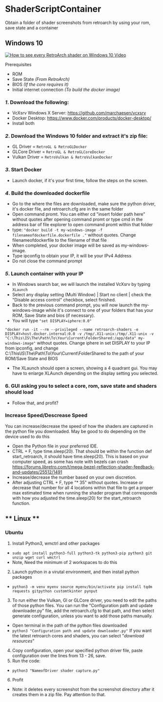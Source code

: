 # ShaderScriptContainer
Obtain a folder of shader screenshots from retroarch by using your rom, save state and a container

## **Windows 10**

[![How to see every RetroArch shader on Windows 10 Video](https://i.ytimg.com/vi/fM8buydFWu0/maxresdefault.jpg)](https://www.youtube.com/watch?v=fM8buydFWu0 "How to see every RetroArch shader on Windows 10 Video")

Prerequisites
- ROM
- Save State *(From RetroArch)*
- BIOS *(If the core requires it)*
- Initial internet connection *(To build the docker image)*

### *1*. **Download the following:**
- VcXsrv Windows X Server: https://github.com/marchaesen/vcxsrv
- Docker Desktop: https://www.docker.com/products/docker-desktop/
- Install both
### *2*. **Download the Windows 10 folder and extract it's zip file:**
- GL Driver = `RetroGL & RetroGLDocker`
- GLCore Driver = `RetroGL & RetroGLCoreDocker`
- Vulkan Driver = `RetroVulkan & RetroVulkanDocker`
### *3*. **Start Docker**
- Launch docker, if it's your first time, follow the steps on the screen.
### *4*. **Build the downloaded dockerfile**
- Go to the where the files are downloaded, make sure the python driver, it's docker file, and retroarch.cfg are in the same folder
- Open command promt. You can either cd "insert folder path here" without quotes after opening command promt or type cmd in the address bar of file explorer to open command promt within that folder
- type: `"docker build -t my-windows-image -f filenameofdockerfile.dockerfile ."` without quotes. Change filenameofdockerfile to the filename of that file
- When completed, your docker image will be saved as my-windows-image.
- Type ipconfig to obtain your IP, it will be your IPv4 Address
- Do not close the command prompt
### *5*. **Launch container with your IP**
- In Windows search bar, we will launch the installed VcXsrv by typing `XLaunch`
- Select any display setting (Multi Window) | Start no client | check the "Disable access control" checkbox, select finished.
- Back to the previous command prompt, you will now launch the my-windows-image while it's connect to one of your folders that has your ROM, Save State and bios (if necessary).
- You will type
`"set DISPLAY=iphere:0.0"`

`"docker run -it --rm --privileged --name retroarch-shaders -e DISPLAY=host.docker.internal:0.0 -v /tmp/.X11-unix:/tmp/.X11-unix -v "C:\This\IS\The\Path\To\Your\Current\FolderShared:/app/data" my-windows-image"` without quotes.
Change iphere in set DISPLAY to your IP from ipconfig, and change C:\This\IS\The\Path\To\Your\Current\FolderShared to the path of your ROM/Save State and BIOS
- The XLaunch should open a screen, showing a 4 quadrant gui. You may have to enlarge XLAunch depending on the display setting you selected.
### 6. GUI asking you to select a core, rom, save state and shaders should load
- Follow that, and profit?

### **Increase Speed/Descrease Speed**

You can increase/decrease the speed of how the shaders are captured in the python file you downloaded. May be good to do depending on the device used to do this
- Open the Python file in your preferred IDE.
- CTRL + F, type time.sleep(20). That should be within the function def start_retroarch, it should have time.sleep(20). This is based on your computer speed, as some has note with bezels can crash https://forums.libretro.com/t/mega-bezel-reflection-shader-feedback-and-updates/25512/1491
- Increase/decrease the number based on your own discretion.
- After adjusting CTRL + F, type "* 35" without quotes. Increase or decrease that number for all 4 locations within that file to get a proper max estimated time when running the shader program that corresponds with how you adjusted the time.sleep(20) for the start_retroarch function.

## ** Linux **

### **Ubuntu**

1. Install Python3, wmctrl and other packages
- `sudo apt install python3-full python3-tk python3-pip python3 git unzip wget curl wmctrl`
- Note, Need the minimum of 2 workspaces to do this
2. Launch python in a virutal environment, and then install python packages
- `python3 -m venv myenv
source myenv/bin/activate
pip install tqdm requests gitpython customtkinter pynput`
3. To run either the Vulkan, Gl or GLCore driver, you need to edit the paths of those python files. You can run the "Configuration path and update downloader.py" file, add the retroarch.cfg to that path, and then select generate configuration, unless you want to add those paths manually.
- Open terminal in the path of the python files downloaded
- `python3 "Configuration path and update downloader.py"`
If you want the latest retroarch cores and shaders, you can select "*download resources*"
4. Copy configuration, open your specified python driver file, paste configuration over the lines from 13 - 26, save.
5. Run the code:
- `python3 "NameofDriver shader capture.py"`
6. Profit

* Note: it deletes every screenshot from the screenshot directory after it creates them in a zip file. Pay attention to that.
